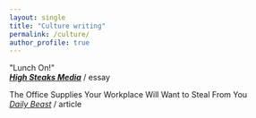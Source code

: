 ```yaml
---
layout: single
title: "Culture writing"
permalink: /culture/
author_profile: true
---
```

"Lunch On!"  
[***High Steaks Media***](https://www.highsteaksmedia.com/news/lunch-on) / essay

The Office Supplies Your Workplace Will Want to Steal From You  
*[Daily Beast](https://www.thedailybeast.com/the-stylish-organization-tools-you-cant-live-without)* / article